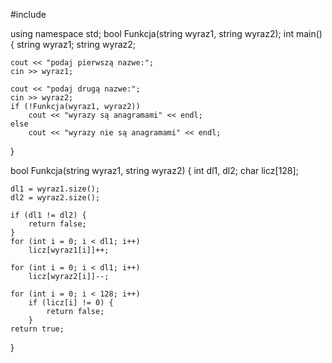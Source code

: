 
#include <iostream>

using namespace std;
bool Funkcja(string wyraz1, string wyraz2);
int main()
{
	string wyraz1;
	string wyraz2;


	cout << "podaj pierwszą nazwe:";
	cin >> wyraz1;

	cout << "podaj drugą nazwe:";
	cin >> wyraz2;
	if (!Funkcja(wyraz1, wyraz2))
		cout << "wyrazy są anagramami" << endl;
	else
		cout << "wyrazy nie są anagramami" << endl;
}

bool Funkcja(string wyraz1, string wyraz2) {
	int dl1, dl2;
	char licz[128];

	dl1 = wyraz1.size();
	dl2 = wyraz2.size();

	if (dl1 != dl2) {
		return false;
	}
	for (int i = 0; i < dl1; i++)
		licz[wyraz1[i]]++;

	for (int i = 0; i < dl1; i++)
		licz[wyraz2[i]]--;

	for (int i = 0; i < 128; i++)
		if (licz[i] != 0) {
			return false;
		}
	return true;

}
